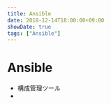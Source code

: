```yaml
---
title: Ansible
date: 2018-12-14T18:00:00+09:00
showDate: true
tags: ["Ansible"]
---
```


# Ansible
- 構成管理ツール
- 
